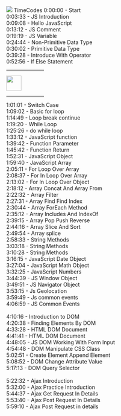 <img src="https://i.ytimg.com/vi/hlGoQC332VM/hqdefault.jpg">
TimeCodes
0:00:00 - Start <br>
0:03:33 - JS Introduction <br>
0:09:08 - Hello JavaScript <br>
0:13:12 - JS Comment <br>
0:19:19 - JS Variable <br>
0:24:44 - Non-Primitive Data Type <br>
0:30:02 - Primitive Data Type <br>
0:39:28 - Introduce With Operator <br>
0:52:56 - If Else Statement <br>
<hr width="100">
<img src="https://cdns.iconmonstr.com/wp-content/releases/preview/2018/240/iconmonstr-play-thin.png" height="40">
<hr width="100">
1:01:01 - Switch Case <br>
1:09:02 - Basic for loop <br>
1:14:49 - Loop break continue <br>
1:19:20 - While Loop <br>
1:25:26 - do while loop <br>
1:33:12 - JavaScript function <br>
1:39:42 - Function Parameter <br>
1:45:42 - Function Return <br>
1:52:31 - JavaScript Object <br>
1:59:40 - JavaScript Array <br>
2:05:11 - For Loop Over Array <br>
2:08:37 - For In Loop Over Array <br>
2:13:02 - For In Loop Over Object <br>
2:18:12 - Array Concat And Array From <br>
2:22:32 - Array Filter <br>
2:27:31 - Array Find Find Index <br>
2:30:44 - Array ForEach Method <br>
2:35:12 - Array Includes And IndexOf <br>
2:39:15 - Array Pop Push Reverse <br>
2:44:16 - Array Slice And Sort <br>
2:49:54 - Array splice <br>
2:58:33 - String Methods <br>
3:03:18 - String Methods <br>
3:10:28 - String Methods <br>
3:16:15 - JavaScript Date Object <br>
3:27:04 - JavaScript Math Object<br> 
3:32:25 - JavaScript Numbers <br>
3:44:39 - JS Window Object <br>
3:49:51 - JS Navigator Object <br>
3:53:15 - Js Geolocation <br>
3:59:49 - Js common events <br>
4:06:59 - JS Common Events <br><br>
4:10:16 - Introduction to DOM <br>
4:20:38 - Finding Elements By DOM <br>
4:33:28 - HTML DOM Document <br>
4:41:41 - HTML DOM Document <br>
4:48:05 - JS DOM Working With Form Input <br>
4:54:48 - DOM Manipulate CSS Class <br>
5:02:51 - Create Element Append Element <br>
5:08:52 - DOM Change Attribute Value <br>
5:17:13 - DOM Query Selector <br><br>
5:22:32 - Ajax Introduction <br>
5:32:00 - Ajax Practice Introduction <br>
5:44:37 - Ajax Get Request In Details <br>
5:53:40 - Ajax Post Request In Details <br>
5:59:10 - Ajax Post Request in details <br>
